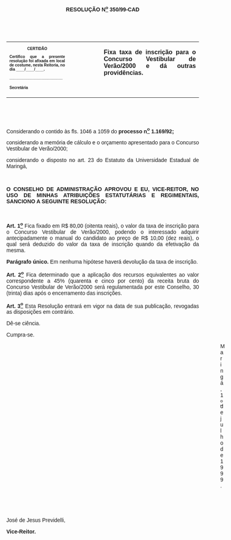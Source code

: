 <BODY>

<B><FONT FACE="Arial"><P ALIGN="JUSTIFY"></P>
<P ALIGN="CENTER">RESOLU&Ccedil;&Atilde;O  N<U><SUP>o</U></SUP> 350/99-CAD</P>
<P ALIGN="JUSTIFY"></P>
<P ALIGN="JUSTIFY">&nbsp;</P>
</B><P ALIGN="JUSTIFY">&nbsp;</P></FONT>
<TABLE CELLSPACING=0 BORDER=0 CELLPADDING=7 WIDTH=621>
<TR><TD WIDTH="32%" VALIGN="TOP">
<B><FONT FACE="Arial" SIZE=1><P ALIGN="CENTER">CERTID&Atilde;O</P>
<P ALIGN="JUSTIFY">   Certifico que a presente resolu&ccedil;&atilde;o foi afixada em local de costume, nesta Reitoria, no dia ____/____/____.</P>
<P ALIGN="JUSTIFY"></P>
<P ALIGN="JUSTIFY">_________________________</P>
<P ALIGN="JUSTIFY">Secret&aacute;ria</B></FONT></TD>
<TD WIDTH="17%" VALIGN="TOP">&nbsp;</TD>
<TD WIDTH="52%" VALIGN="TOP">
<B><FONT FACE="Arial"><P ALIGN="JUSTIFY">Fixa taxa de inscri&ccedil;&atilde;o para o Concurso Vestibular de Ver&atilde;o/2000 e d&aacute; outras provid&ecirc;ncias.</P>
<P ALIGN="JUSTIFY"></B></FONT></TD>
</TR>
</TABLE>

<FONT FACE="Arial"><P ALIGN="JUSTIFY">&nbsp;</P>
<P ALIGN="JUSTIFY">&nbsp;</P>
<P ALIGN="JUSTIFY">&#9;Considerando o contido &agrave;s fls. 1046 a 1059 do <B>processo n<U><SUP>o</U></SUP> 1.169/92;</P>
</B><P ALIGN="JUSTIFY">considerando a mem&oacute;ria de c&aacute;lculo e o or&ccedil;amento apresentado para o Concurso Vestibular de Ver&atilde;o/2000;</P>
<P ALIGN="JUSTIFY">considerando o disposto no art. 23 do Estatuto da Universidade Estadual de Maring&aacute;,</P>
<B><P ALIGN="JUSTIFY"></P>
<P ALIGN="JUSTIFY">&nbsp;</P>
<P ALIGN="JUSTIFY">O CONSELHO DE ADMINISTRA&Ccedil;&Atilde;O APROVOU E EU, VICE-REITOR, NO USO DE MINHAS ATRIBUI&Ccedil;&Otilde;ES ESTATUT&Aacute;RIAS E REGIMENTAIS, SANCIONO A SEGUINTE RESOLU&Ccedil;&Atilde;O:</P>
<P ALIGN="JUSTIFY"></P>
<P ALIGN="JUSTIFY">&nbsp;</P>
<P ALIGN="JUSTIFY">Art. 1<U><SUP>o</U></SUP> </B>Fica fixado em R$ 80,00 (oitenta reais), o valor da taxa de inscri&ccedil;&atilde;o para o Concurso Vestibular de Ver&atilde;o/2000, podendo o interessado adquirir antecipadamente o manual do candidato ao pre&ccedil;o de R$ 10,00 (dez reais), o qual ser&aacute; deduzido do valor da taxa de inscri&ccedil;&atilde;o quando da efetiva&ccedil;&atilde;o da mesma.</P>
<B><P ALIGN="JUSTIFY">Par&aacute;grafo &uacute;nico.</B> Em nenhuma hip&oacute;tese haver&aacute; devolu&ccedil;&atilde;o da taxa de inscri&ccedil;&atilde;o.</P>
<B><P ALIGN="JUSTIFY">Art. 2<U><SUP>o</B></U></SUP> Fica determinado que a aplica&ccedil;&atilde;o dos recursos equivalentes ao valor correspondente a 45% (quarenta e cinco por cento) da receita bruta do Concurso Vestibular de Ver&atilde;o/2000 ser&aacute; regulamentada por este Conselho, 30 (trinta) dias ap&oacute;s o encerramento das inscri&ccedil;&otilde;es.</P>
<B><P ALIGN="JUSTIFY">Art. 3<U><SUP>o</B></U></SUP> Esta Resolu&ccedil;&atilde;o entrar&aacute; em vigor na data de sua publica&ccedil;&atilde;o, revogadas as disposi&ccedil;&otilde;es em contr&aacute;rio.</P>
<P ALIGN="JUSTIFY">D&ecirc;-se ci&ecirc;ncia.</P>
<P ALIGN="JUSTIFY">Cumpra-se.</P>
<P ALIGN="JUSTIFY"></P><DIR>
<DIR>
<DIR>
<DIR>
<DIR>
<DIR>
<DIR>
<DIR>
<DIR>
<DIR>
<DIR>
<DIR>
<DIR>
<DIR>

<P ALIGN="JUSTIFY">Maring&aacute;, 1<U><SUP>o</U></SUP> de julho de 1999.</P>
<P ALIGN="JUSTIFY"></P>
<P ALIGN="JUSTIFY">&nbsp;</P>
<P ALIGN="JUSTIFY">&nbsp;</P></DIR>
</DIR>
</DIR>
</DIR>
</DIR>
</DIR>
</DIR>
</DIR>
</DIR>
</DIR>
</DIR>
</DIR>
</DIR>
</DIR>

<P ALIGN="JUSTIFY">&#9;&#9;&#9;&#9;&#9;&#9;&#9;Jos&eacute; de Jesus Previdelli,</P>
<P ALIGN="JUSTIFY">&#9;&#9;&#9;&#9;&#9;&#9;&#9;<B>Vice-Reitor.</P></B></FONT></BODY>
